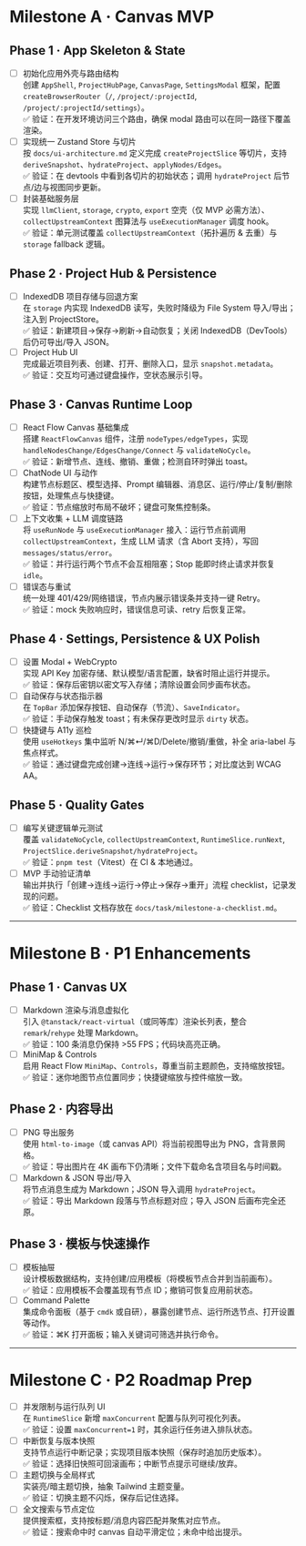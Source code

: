 # Milestone A · Canvas MVP

## Phase 1 · App Skeleton & State
- [ ] 初始化应用外壳与路由结构\
      创建 `AppShell`, `ProjectHubPage`, `CanvasPage`, `SettingsModal` 框架，配置 `createBrowserRouter`（`/`, `/project/:projectId`, `/project/:projectId/settings`）。\
      ✅ 验证：在开发环境访问三个路由，确保 modal 路由可以在同一路径下覆盖渲染。
- [ ] 实现统一 Zustand Store 与切片\
      按 `docs/ui-architecture.md` 定义完成 `createProjectSlice` 等切片，支持 `deriveSnapshot`、`hydrateProject`、`applyNodes/Edges`。\
      ✅ 验证：在 devtools 中看到各切片的初始状态；调用 `hydrateProject` 后节点/边与视图同步更新。
- [ ] 封装基础服务层\
      实现 `llmClient`, `storage`, `crypto`, `export` 空壳（仅 MVP 必需方法）、`collectUpstreamContext` 图算法与 `useExecutionManager` 调度 hook。\
      ✅ 验证：单元测试覆盖 `collectUpstreamContext`（拓扑遍历 & 去重）与 `storage` fallback 逻辑。

## Phase 2 · Project Hub & Persistence
- [ ] IndexedDB 项目存储与回退方案\
      在 `storage` 内实现 IndexedDB 读写，失败时降级为 File System 导入/导出；注入到 ProjectStore。\
      ✅ 验证：新建项目→保存→刷新→自动恢复；关闭 IndexedDB（DevTools）后仍可导出/导入 JSON。
- [ ] Project Hub UI\
      完成最近项目列表、创建、打开、删除入口，显示 `snapshot.metadata`。\
      ✅ 验证：交互均可通过键盘操作，空状态展示引导。

## Phase 3 · Canvas Runtime Loop
- [ ] React Flow Canvas 基础集成\
      搭建 `ReactFlowCanvas` 组件，注册 `nodeTypes/edgeTypes`，实现 `handleNodesChange/EdgesChange/Connect` 与 `validateNoCycle`。\
      ✅ 验证：新增节点、连线、撤销、重做；检测自环时弹出 toast。
- [ ] ChatNode UI 与动作\
      构建节点标题区、模型选择、Prompt 编辑器、消息区、运行/停止/复制/删除按钮，处理焦点与快捷键。\
      ✅ 验证：节点缩放时布局不破坏；键盘可聚焦控制条。
- [ ] 上下文收集 + LLM 调度链路\
      将 `useRunNode` 与 `useExecutionManager` 接入：运行节点前调用 `collectUpstreamContext`，生成 LLM 请求（含 Abort 支持），写回 `messages/status/error`。\
      ✅ 验证：并行运行两个节点不会互相阻塞；Stop 能即时终止请求并恢复 `idle`。
- [ ] 错误态与重试\
      统一处理 401/429/网络错误，节点内展示错误条并支持一键 Retry。\
      ✅ 验证：mock 失败响应时，错误信息可读、retry 后恢复正常。

## Phase 4 · Settings, Persistence & UX Polish
- [ ] 设置 Modal + WebCrypto\
      实现 API Key 加密存储、默认模型/语言配置，缺省时阻止运行并提示。\
      ✅ 验证：保存后密钥以密文写入存储；清除设置会同步画布状态。
- [ ] 自动保存与状态指示器\
      在 `TopBar` 添加保存按钮、自动保存（节流）、`SaveIndicator`。\
      ✅ 验证：手动保存触发 toast；有未保存更改时显示 `dirty` 状态。
- [ ] 快捷键与 A11y 巡检\
      使用 `useHotkeys` 集中监听 N/⌘↵/⌘D/Delete/撤销/重做，补全 aria-label 与焦点样式。\
      ✅ 验证：通过键盘完成创建→连线→运行→保存环节；对比度达到 WCAG AA。

## Phase 5 · Quality Gates
- [ ] 编写关键逻辑单元测试\
      覆盖 `validateNoCycle`, `collectUpstreamContext`, `RuntimeSlice.runNext`, `ProjectSlice.deriveSnapshot/hydrateProject`。\
      ✅ 验证：`pnpm test`（Vitest）在 CI & 本地通过。
- [ ] MVP 手动验证清单\
      输出并执行「创建→连线→运行→停止→保存→重开」流程 checklist，记录发现的问题。\
      ✅ 验证：Checklist 文档存放在 `docs/task/milestone-a-checklist.md`。

---

# Milestone B · P1 Enhancements

## Phase 1 · Canvas UX
- [ ] Markdown 渲染与消息虚拟化\
      引入 `@tanstack/react-virtual`（或同等库）渲染长列表，整合 `remark`/`rehype` 处理 Markdown。\
      ✅ 验证：100 条消息仍保持 >55 FPS；代码块高亮正确。
- [ ] MiniMap & Controls\
      启用 React Flow `MiniMap`、`Controls`，尊重当前主题颜色，支持缩放按钮。\
      ✅ 验证：迷你地图节点位置同步；快捷键缩放与控件缩放一致。

## Phase 2 · 内容导出
- [ ] PNG 导出服务\
      使用 `html-to-image`（或 canvas API）将当前视图导出为 PNG，含背景网格。\
      ✅ 验证：导出图片在 4K 画布下仍清晰；文件下载命名含项目名与时间戳。
- [ ] Markdown & JSON 导出/导入\
      将节点消息生成为 Markdown；JSON 导入调用 `hydrateProject`。\
      ✅ 验证：导出 Markdown 段落与节点标题对应；导入 JSON 后画布完全还原。

## Phase 3 · 模板与快速操作
- [ ] 模板抽屉\
      设计模板数据结构，支持创建/应用模板（将模板节点合并到当前画布）。\
      ✅ 验证：应用模板不会覆盖现有节点 ID；撤销可恢复应用前状态。
- [ ] Command Palette\
      集成命令面板（基于 `cmdk` 或自研），暴露创建节点、运行所选节点、打开设置等动作。\
      ✅ 验证：⌘K 打开面板；输入关键词可筛选并执行命令。

---

# Milestone C · P2 Roadmap Prep
- [ ] 并发限制与运行队列 UI\
      在 `RuntimeSlice` 新增 `maxConcurrent` 配置与队列可视化列表。\
      ✅ 验证：设置 `maxConcurrent=1` 时，其余运行任务进入排队状态。
- [ ] 中断恢复与版本快照\
      支持节点运行中断记录；实现项目版本快照（保存时追加历史版本）。\
      ✅ 验证：选择旧快照可回滚画布；中断节点提示可继续/放弃。
- [ ] 主题切换与全局样式\
      实装亮/暗主题切换，抽象 Tailwind 主题变量。\
      ✅ 验证：切换主题不闪烁，保存后记住选择。
- [ ] 全文搜索与节点定位\
      提供搜索框，支持按标题/消息内容匹配并聚焦对应节点。\
      ✅ 验证：搜索命中时 canvas 自动平滑定位；未命中给出提示。

